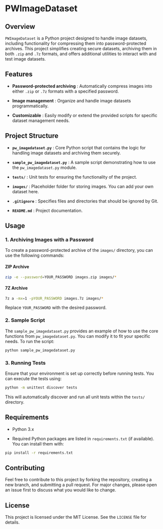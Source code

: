 # PWImageDataset 

## Overview 
`PWImageDataset` is a Python project designed to handle image datasets, including functionality for compressing them into password-protected archives. This project simplifies creating secure datasets, archiving them in both `.zip` and `.7z` formats, and offers additional utilities to interact with and test image datasets.
## Features 
 
- **Password-protected archiving** : Automatically compress images into either `.zip` or `.7z` formats with a specified password.
 
- **Image management** : Organize and handle image datasets programmatically.
 
- **Customizable** : Easily modify or extend the provided scripts for specific dataset management needs.

## Project Structure 
 
- **`pw_imagedataset.py`** : Core Python script that contains the logic for handling image datasets and archiving them securely.
 
- **`sample_pw_imagedataset.py`** : A sample script demonstrating how to use the `pw_imagedataset.py` module.
 
- **`tests/`** : Unit tests for ensuring the functionality of the project.
 
- **`images/`** : Placeholder folder for storing images. You can add your own dataset here.
 
- **`.gitignore`** : Specifies files and directories that should be ignored by Git.
 
- **`README.md`** : Project documentation.

## Usage 

### 1. Archiving Images with a Password 
To create a password-protected archive of the `images/` directory, you can use the following commands:
#### ZIP Archive 


```bash
zip -e --password=YOUR_PASSWORD images.zip images/*
```

#### 7Z Archive 


```bash
7z a -mx=1 -pYOUR_PASSWORD images.7z images/*
```
Replace `YOUR_PASSWORD` with the desired password.
### 2. Sample Script 
The `sample_pw_imagedataset.py` provides an example of how to use the core functions from `pw_imagedataset.py`. You can modify it to fit your specific needs. To run the script:

```bash
python sample_pw_imagedataset.py
```

### 3. Running Tests 

Ensure that your environment is set up correctly before running tests. You can execute the tests using:


```bash
python -m unittest discover tests
```
This will automatically discover and run all unit tests within the `tests/` directory.
## Requirements 

- Python 3.x
 
- Required Python packages are listed in `requirements.txt` (if available). You can install them with:


```bash
pip install -r requirements.txt
```

## Contributing 

Feel free to contribute to this project by forking the repository, creating a new branch, and submitting a pull request. For major changes, please open an issue first to discuss what you would like to change.

## License 
This project is licensed under the MIT License. See the `LICENSE` file for details.

